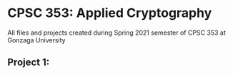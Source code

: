 CPSC 353: Applied Cryptography
==============================
All files and projects created during Spring 2021 semester of CPSC 353 at
Gonzaga University

## Project 1:
